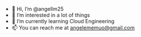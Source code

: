 - 👋 Hi, I’m @angellm25
- 👀 I’m interested in a lot of things
- 🌱 I’m currently learning Cloud Engineering 
- 📫 You can reach me at angelememuo@gmail.com

<!---
angellm25/angellm25 is a ✨ special ✨ repository because its `README.md` (this file) appears on your GitHub profile.
You can click the Preview link to take a look at your changes.
--->

